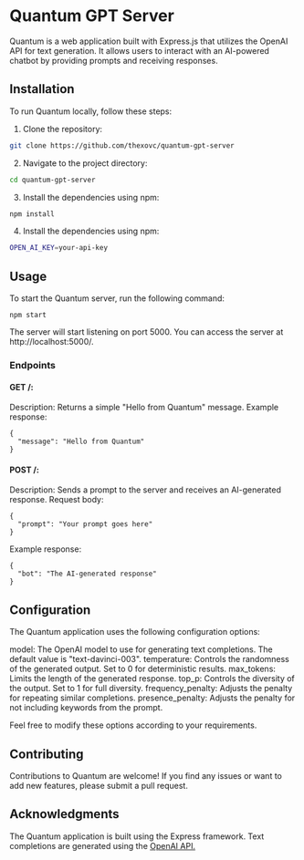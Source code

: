 # Quantum GPT Server

Quantum is a web application built with Express.js that utilizes the OpenAI API for text generation. It allows users to interact with an AI-powered chatbot by providing prompts and receiving responses.

## Installation

To run Quantum locally, follow these steps:

1. Clone the repository:

 ```bash
 git clone https://github.com/thexovc/quantum-gpt-server
```

2. Navigate to the project directory:

  ```bash
  cd quantum-gpt-server
  ```

3. Install the dependencies using npm:

  ```bash
  npm install
  ```

4. Install the dependencies using npm:

  ```bash
  OPEN_AI_KEY=your-api-key
  ```

## Usage
To start the Quantum server, run the following command:
```
npm start
```

The server will start listening on port 5000. You can access the server at http://localhost:5000/.

### Endpoints
#### GET /:

Description: Returns a simple "Hello from Quantum" message.
Example response:

```
{
  "message": "Hello from Quantum"
}
```

#### POST /:

Description: Sends a prompt to the server and receives an AI-generated response.
Request body:

```
{
  "prompt": "Your prompt goes here"
}
```
Example response:
```
{
  "bot": "The AI-generated response"
}
```

## Configuration
The Quantum application uses the following configuration options:

model: The OpenAI model to use for generating text completions. The default value is "text-davinci-003".
temperature: Controls the randomness of the generated output. Set to 0 for deterministic results.
max_tokens: Limits the length of the generated response.
top_p: Controls the diversity of the output. Set to 1 for full diversity.
frequency_penalty: Adjusts the penalty for repeating similar completions.
presence_penalty: Adjusts the penalty for not including keywords from the prompt.

Feel free to modify these options according to your requirements.


## Contributing
Contributions to Quantum are welcome! If you find any issues or want to add new features, please submit a pull request.

## Acknowledgments
The Quantum application is built using the Express framework.
Text completions are generated using the <a href="https://platform.openai.com/docs/api-reference" target="_blank">OpenAI API.</a>
